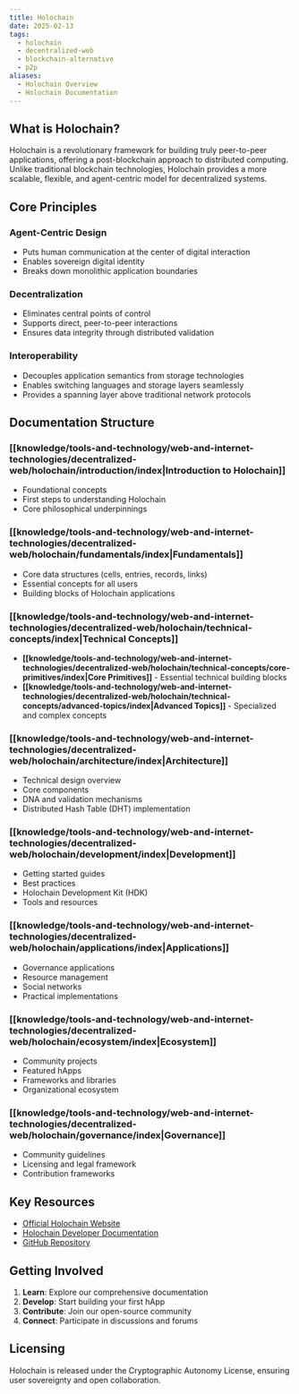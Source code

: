 ```yaml
---
title: Holochain
date: 2025-02-13
tags:
  - holochain
  - decentralized-web
  - blockchain-alternative
  - p2p
aliases:
  - Holochain Overview
  - Holochain Documentation
---
```


## What is Holochain?

Holochain is a revolutionary framework for building truly peer-to-peer applications, offering a post-blockchain approach to distributed computing. Unlike traditional blockchain technologies, Holochain provides a more scalable, flexible, and agent-centric model for decentralized systems.

## Core Principles

### Agent-Centric Design

- Puts human communication at the center of digital interaction
- Enables sovereign digital identity
- Breaks down monolithic application boundaries

### Decentralization

- Eliminates central points of control
- Supports direct, peer-to-peer interactions
- Ensures data integrity through distributed validation

### Interoperability

- Decouples application semantics from storage technologies
- Enables switching languages and storage layers seamlessly
- Provides a spanning layer above traditional network protocols

## Documentation Structure

### [[knowledge/tools-and-technology/web-and-internet-technologies/decentralized-web/holochain/introduction/index|Introduction to Holochain]]
- Foundational concepts
- First steps to understanding Holochain
- Core philosophical underpinnings

### [[knowledge/tools-and-technology/web-and-internet-technologies/decentralized-web/holochain/fundamentals/index|Fundamentals]]
- Core data structures (cells, entries, records, links)
- Essential concepts for all users
- Building blocks of Holochain applications

### [[knowledge/tools-and-technology/web-and-internet-technologies/decentralized-web/holochain/technical-concepts/index|Technical Concepts]]
- **[[knowledge/tools-and-technology/web-and-internet-technologies/decentralized-web/holochain/technical-concepts/core-primitives/index|Core Primitives]]** - Essential technical building blocks
- **[[knowledge/tools-and-technology/web-and-internet-technologies/decentralized-web/holochain/technical-concepts/advanced-topics/index|Advanced Topics]]** - Specialized and complex concepts

### [[knowledge/tools-and-technology/web-and-internet-technologies/decentralized-web/holochain/architecture/index|Architecture]]
- Technical design overview
- Core components
- DNA and validation mechanisms
- Distributed Hash Table (DHT) implementation

### [[knowledge/tools-and-technology/web-and-internet-technologies/decentralized-web/holochain/development/index|Development]]
- Getting started guides
- Best practices
- Holochain Development Kit (HDK)
- Tools and resources

### [[knowledge/tools-and-technology/web-and-internet-technologies/decentralized-web/holochain/applications/index|Applications]]
- Governance applications
- Resource management
- Social networks
- Practical implementations

### [[knowledge/tools-and-technology/web-and-internet-technologies/decentralized-web/holochain/ecosystem/index|Ecosystem]]
- Community projects
- Featured hApps
- Frameworks and libraries
- Organizational ecosystem

### [[knowledge/tools-and-technology/web-and-internet-technologies/decentralized-web/holochain/governance/index|Governance]]
- Community guidelines
- Licensing and legal framework
- Contribution frameworks

## Key Resources

- [Official Holochain Website](https://holochain.org)
- [Holochain Developer Documentation](https://developer.holochain.org)
- [GitHub Repository](https://github.com/holochain)

## Getting Involved

1. **Learn**: Explore our comprehensive documentation
2. **Develop**: Start building your first hApp
3. **Contribute**: Join our open-source community
4. **Connect**: Participate in discussions and forums

## Licensing

Holochain is released under the Cryptographic Autonomy License, ensuring user sovereignty and open collaboration.

